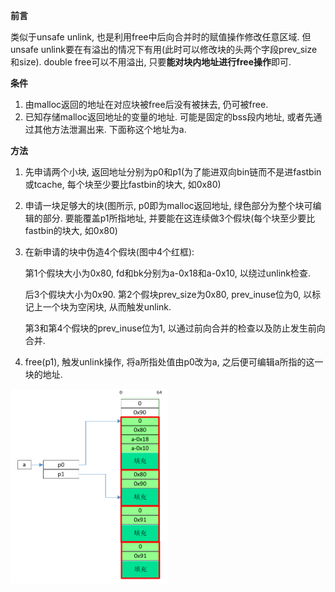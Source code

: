 **前言**

类似于unsafe unlink, 也是利用free中后向合并时的赋值操作修改任意区域. 但unsafe unlink要在有溢出的情况下有用(此时可以修改块的头两个字段prev_size和size). double free可以不用溢出, 只要**能对块内地址进行free操作**即可.

**条件**

1. 由malloc返回的地址在对应块被free后没有被抹去, 仍可被free.
2. 已知存储malloc返回地址的变量的地址. 可能是固定的bss段内地址, 或者先通过其他方法泄漏出来. 下面称这个地址为a.

**方法**

1. 先申请两个小块, 返回地址分别为p0和p1(为了能进双向bin链而不是进fastbin或tcache, 每个块至少要比fastbin的块大, 如0x80)
2. 申请一块足够大的块(图所示, p0即为malloc返回地址, 绿色部分为整个块可编辑的部分. 要能覆盖p1所指地址, 并要能在这连续做3个假块(每个块至少要比fastbin的块大, 如0x80)
3. 在新申请的块中伪造4个假块(图中4个红框): 
    
    第1个假块大小为0x80, fd和bk分别为a-0x18和a-0x10, 以绕过unlink检查.

    后3个假块大小为0x90. 第2个假块prev_size为0x80, prev_inuse位为0, 以标记上一个块为空闲块, 从而触发unlink.

    第3和第4个假块的prev_inuse位为1, 以通过前向合并的检查以及防止发生前向合并.
4. free(p1), 触发unlink操作, 将a所指处值由p0改为a, 之后便可编辑a所指的这一块的地址.

<img alt="why1" src="./double_free.jpg" width="50%" height="50%">
